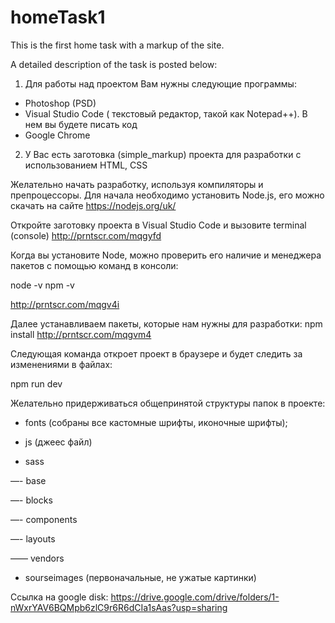 # homeTask1
This is the first home task with a markup of the site.

A detailed description of the task is posted below:

1. Для работы над проектом Вам нужны следующие программы:
- Photoshop (PSD)
- Visual Studio Code ( текстовый редактор, такой как  Notepad++). В нем вы будете писать код
- Google Chrome  

2. У Вас есть заготовка (simple_markup) проекта для разработки с использованием HTML, CSS

Желательно начать разработку, используя компиляторы и препроцессоры.
Для начала необходимо установить Node.js, его можно скачать на сайте https://nodejs.org/uk/ 

Откройте заготовку проекта в Visual Studio Code и вызовите  terminal (console)
http://prntscr.com/mqgyfd 

Когда вы установите Node, можно проверить его наличие и менеджера пакетов с помощью команд в консоли:

node -v
npm -v

http://prntscr.com/mqgv4i 

Далее устанавливаем пакеты, которые нам нужны для разработки:
npm install
http://prntscr.com/mqgvm4 

Следующая команда откроет проект в браузере и будет следить за изменениями в файлах:

npm run dev

Желательно придерживаться общепринятой структуры папок в проекте:
- fonts (собраны все кастомные шрифты, иконочные шрифты);
- js (джеес файл)

- sass

—- base

—- blocks

—- components

—- layouts

—— vendors

- sourseimages (первоначальные, не ужатые картинки)

Ссылка на google disk:
https://drive.google.com/drive/folders/1-nWxrYAV6BQMpb6zlC9r6R6dCIa1sAas?usp=sharing
